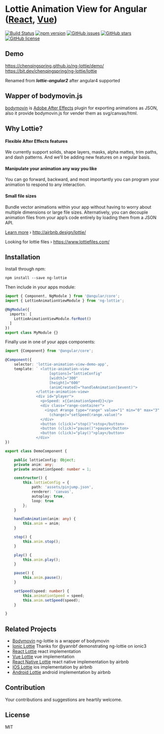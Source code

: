 # Lottie Animation View for Angular ([React](https://github.com/chenqingspring/react-lottie), [Vue](https://github.com/chenqingspring/vue-lottie))

[![Build Status](https://travis-ci.org/chenqingspring/ng-lottie.svg?branch=master)](https://travis-ci.org/chenqingspring/ng-lottie)
[![npm version](https://badge.fury.io/js/ng-lottie.svg)](http://badge.fury.io/js/ng-lottie)
[![GitHub issues](https://img.shields.io/github/issues/chenqingspring/ng-lottie.svg)](https://github.com/chenqingspring/ng-lottie/issues)
[![GitHub stars](https://img.shields.io/github/stars/chenqingspring/ng-lottie.svg)](https://github.com/chenqingspring/ng-lottie/stargazers)
[![GitHub license](https://img.shields.io/badge/license-MIT-blue.svg)](https://raw.githubusercontent.com/chenqingspring/ng-lottie/master/LICENSE)

## Demo
https://chenqingspring.github.io/ng-lottie/demo/  
https://bit.dev/chenqingspring/ng-lottie/lottie

Renamed from ***lottie-angular2*** after angular4 supported

## Wapper of bodymovin.js

[bodymovin](https://github.com/bodymovin/bodymovin) is [Adobe After Effects](http://www.adobe.com/products/aftereffects.html) plugin for exporting animations as JSON, also it provide bodymovin.js for vender them as svg/canvas/html.

## Why Lottie?

#### Flexible After Effects features
We currently support solids, shape layers, masks, alpha mattes, trim paths, and dash patterns. And we’ll be adding new features on a regular basis.

#### Manipulate your animation any way you like
You can go forward, backward, and most importantly you can program your animation to respond to any interaction.

#### Small file sizes
Bundle vector animations within your app without having to worry about multiple dimensions or large file sizes. Alternatively, you can decouple animation files from your app’s code entirely by loading them from a JSON API.

[Learn more](http://airbnb.design/introducing-lottie/) › http://airbnb.design/lottie/

Looking for lottie files › https://www.lottiefiles.com/

## Installation

Install through npm:
```
npm install --save ng-lottie
```

Then include in your apps module:

```typescript
import { Component, NgModule } from '@angular/core';
import { LottieAnimationViewModule } from 'ng-lottie';

@NgModule({
  imports: [
    LottieAnimationViewModule.forRoot()
  ]
})
export class MyModule {}
```

Finally use in one of your apps components:
```typescript
import {Component} from '@angular/core';

@Component({
    selector: 'lottie-animation-view-demo-app',
    template: ` <lottie-animation-view
                    [options]="lottieConfig"
                    [width]="300"
                    [height]="600"
                    (animCreated)="handleAnimation($event)">
              </lottie-animation-view>
              <div id="player">
                <p>Speed: x{{animationSpeed}}</p>
                <div class="range-container">
                  <input #range type="range" value="1" min="0" max="3" step="0.5"
                    (change)="setSpeed(range.value)">
                </div>
                <button (click)="stop()">stop</button>
                <button (click)="pause()">pause</button>
                <button (click)="play()">play</button>
              </div>`
})

export class DemoComponent {

    public lottieConfig: Object;
    private anim: any;
    private animationSpeed: number = 1;

    constructor() {
        this.lottieConfig = {
            path: 'assets/pinjump.json',
            renderer: 'canvas',
            autoplay: true,
            loop: true
        };
    }

    handleAnimation(anim: any) {
        this.anim = anim;
    }

    stop() {
        this.anim.stop();
    }

    play() {
        this.anim.play();
    }

    pause() {
        this.anim.pause();
    }

    setSpeed(speed: number) {
        this.animationSpeed = speed;
        this.anim.setSpeed(speed);
    }

}

```

## Related Projects

* [Bodymovin](https://github.com/bodymovin/bodymovin) ng-lottie is a wrapper of bodymovin
* [Ionic Lottie](https://github.com/yannbf/ionic-lottie) Thanks for @yannbf demonstrating ng-lottie on ionic3
* [React Lottie](https://github.com/chenqingspring/react-lottie) react implementation
* [Vue Lottie](https://github.com/chenqingspring/vue-lottie) vue implementation
* [React Native Lottie](https://github.com/airbnb/lottie-react-native) react native implementation by airbnb
* [IOS Lottie](https://github.com/airbnb/lottie-ios) ios implementation by airbnb
* [Android Lottie](https://github.com/airbnb/lottie-android) android implementation by airbnb

## Contribution

Your contributions and suggestions are heartily welcome.

## License

MIT
